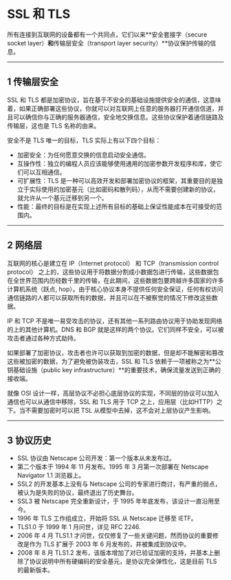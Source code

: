 # SSL 和 TLS

所有连接到互联网的设备都有一个共同点，它们以来**安全套接字（secure socket layer）**和**传输层安全（transport layer security）**协议保护传输的信息。

---
## 1 传输层安全

SSL 和 TLS 都是加密协议，旨在基于不安全的基础设施提供安全的通信，这意味着，如果正确部署这些协议，你就可以对互联网上任意的服务器打开通信信道，并且可以确信你与正确的服务器通信，安全地交换信息。这些协议保护着通信链路及传输层，这也是 TLS 名称的由来。

安全不是 TLS 唯一的目标，TLS 实际上有以下四个目标：

- 加密安全：为任何愿意交换的信息启动安全通信。
- 互操作性：独立的编程人员应该能够使用通用的加密参数开发程序和库，使它们可以互相通信。
- 可扩展性：TLS 是一种可以高效开发和部署加密协议的框架，其重要目的是独立于实际使用的加密基元（比如密码和散列码），从而不需要创建新的协议，就允许从一个基元迁移到另一个。
- 性能：最终的目标是在实现上述所有目标的基础上保证性能成本在可接受的范围内。

---
## 2 网络层

互联网的核心是建立在 IP（Internet protocol） 和 TCP（transmission control protocol） 之上的，这些协议用于将数据分割成小数据包进行传输，这些数据包在全世界范围内历经数千里的传输，在此期间，这些数据包要跨越许多国家的许多计算机系统（跃点, hop）。由于核心协议本身不提供任何安全保证，任何有权访问通信链路的人都可以获取所有的数据，并且可以在不被察觉的情况下修改这些数据。

IP 和 TCP 不是唯一易受攻击的协议，还有其他一系列路由协议用于协助发现网络的上的其他计算机。DNS 和 BGP 就是这样的两个协议。它们同样不安全，可以被攻击者通过各种方式劫持。

如果部署了加密协议，攻击者也许可以获取到加密的数据，但是却不能解密和篡改这些被加密的数据，为了避免被伪装攻击，SSL 和 TLS 依赖于一项被称之为**公钥基础设施（public key infrastructure）**的重要技术，确保流量发送到正确的接收端。

就像 OSI 设计一样，高层协议不必担心底层协议的实现，不同层的协议可以加入通信也可以从通信中移除，SSL 和 TLS 用于 TCP 之上，应用层（比如HTTP）之下。当不需要加密时可以把 TSL 从模型中去掉，这不会对上层协议产生影响。

---
## 3 协议历史


- SSL 协议由 Netscape 公司开发：第一个版本从未发布过。
- 第二个版本于 1994 年 11 月发布。1995 年 3 月第一次部署在 Netscape Navigator 1.1 浏览器上。
- SSL2 的开发基本上没有与 Netscape 公司的专家进行商讨，有严重的弱点，被认为是失败的协议，最终退出了历史舞台。
- SSL3 被 Netscape 完全重新设计，于 1995 年年底发布，该设计一直沿用至今。
- 1996 年 TLS 工作组成立，开始将 SSL 从 Netscape 迁移至 IETF。
- TLS1.0 于 1999 年 1 月问世，详见 RFC 2246.
- 2006 年 4 月 TLS1.1 才问世，仅仅修复了一些关键问题，然而协议的重要修改是作为 TLS 扩展于 2003 年 6 月发布的，并被集成到协议中。
- 2008 年 8 月 TLS1.2 发布，该版本增加了对已验证加密的支持，并基本上删除了协议说明中所有硬编码的安全基元，是协议完全弹性化，这是目前 TLS 的最新版本。

